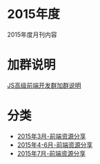 2015年度
=====
2015年度月刊内容

# 加群说明
[JS高级前端开发群加群说明](http://www.cnblogs.com/jikey/p/4426105.html)

# 分类
- [2015年3月-前端资源分享](https://github.com/jsfront/month/blob/master/2015/2015%E5%B9%B43%E6%9C%88-%E5%89%8D%E7%AB%AF%E8%B5%84%E6%BA%90%E5%88%86%E4%BA%AB.md)
- [2015年4-6月-前端资源分享](https://github.com/jsfront/month/blob/master/2015/2015%E5%B9%B44-6%E6%9C%88-%E5%89%8D%E7%AB%AF%E8%B5%84%E6%BA%90%E5%88%86%E4%BA%AB.md)
- [2015年7月-前端资源分享](https://github.com/jsfront/month/blob/master/2015/2015%E5%B9%B47%E6%9C%88-%E5%89%8D%E7%AB%AF%E8%B5%84%E6%BA%90%E5%88%86%E4%BA%AB.md)
